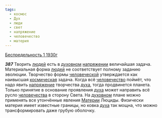 ```yaml
---
tags:
  - космос
  - Дух
  - люди
  - свет
  - напряжение
  - человечество
  - материя
---
```


[Беспредельность 1 1930г](/agni/1930)

___387___
Творить [людей](/tag/#люди) есть в [духовном](/tag/#Дух) [напряжении](/tag/#[напряжение](/tag/#напряжение)) величайшая задача. Материальная форма [людей](/tag/#люди) не соответствует полному заданию эволюции. Творчество формы [человеческой](/tag/#[человечество](/tag/#человечество)) утверждается как наивысшая [космическая](/tag/#космос) задача. Когда всё [человечество](/tag/#человечество) поймёт, что надо явить [напряжение](/tag/#напряжение) творчества [духа](/tag/#Дух), тогда продвинется планета. Только принятие в основание проявления [духа](/tag/#Дух) может направить всё русло [человечества](/tag/#человечество) в сторону Света. На [духовном](/tag/#Дух) плане можно применять все утончённые явления [Материи](/tag/#материя) Люциды. Физически материя имеет известные границы, но ковка [духа](/tag/#Дух) так мощна, что можно трансформировать даже грубую оболочку.